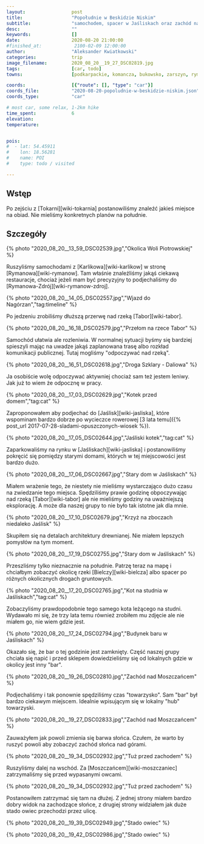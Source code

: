 ```yaml
---
layout:                 post
title:                  "Popołudnie w Beskidzie Niskim"
subtitle:               "samochodem, spacer w Jaśliskach oraz zachód nad Moszczańcem"
desc:                   ""
keywords:               []
date:                   2020-08-20 21:00:00
#finished_at:            2100-02-09 12:00:00
author:                 "Aleksander Kwiatkowski"
categories:             trip
image_filename:         2020_08_20__19_27_DSC02819.jpg
tags:                   [car, todo]
towns:                  [podkarpackie, komancza, bukowsko, zarszyn, rymanow, jasliska]

coords:                 [{"route": [], "type": "car"}]
coords_file:            "2020-08-20-popoludnie-w-beskidzie-niskim.json"
coords_type:            "car"

# most car, some relax, 1-2km hike
time_spent:             6
elevation:              
temperature:            


pois:
#  - lat: 54.45911
#    lon: 18.56281
#    name: POI
#    type: todo / visited

---
```



## Wstęp

Po zejściu z [Tokarni][wiki-tokarnia] postanowiliśmy znaleźć jakieś miejsce
na obiad. Nie mieliśmy konkretnych planów na południe.

## Szczegóły

{% photo "2020_08_20__13_59_DSC02539.jpg","Okolica Woli Piotrowskiej" %}

Ruszyliśmy samochodami z [Karlikowa][wiki-karlikow] w stronę [Rymanowa][wiki-rymanow].
Tam właśnie znaleźliśmy jakąś ciekawą restauracje, chociaż jeżeli mam być
precyzyjny to podjechaliśmy do [Rymanowa-Zdrój][wiki-rymanow-zdroj].

{% photo "2020_08_20__14_05_DSC02557.jpg","Wjazd do Nagórzan","tag:timeline" %}

Po jedzeniu zrobiliśmy dłuższą przerwę nad rzeką [Tabor][wiki-tabor].

{% photo "2020_08_20__16_18_DSC02579.jpg","Przełom na rzece Tabor" %}

Samochód ułatwia ale rozleniwia. W normalnej sytuacji byśmy się
bardziej spieszyli mając na uwadze jakąś zaplanowana trasę albo rozkład
komunikacji publicznej. Tutaj mogliśmy "odpoczywać nad rzeką".

{% photo "2020_08_20__16_51_DSC02618.jpg","Droga Szklary - Daliowa" %}

Ja osobiście wolę odpoczywać aktywniej chociaż sam też jestem leniwy.
Jak już to wiem że odpocznę w pracy.

{% photo "2020_08_20__17_03_DSC02629.jpg","Kotek przed domem","tag:cat" %}

Zaproponowałem aby podjechać do [Jaślisk][wiki-jasliska], które wspominam
bardzo dobrze po wycieczce rowerowej
[3 lata temu]({% post_url 2017-07-28-sladami-opuszczonych-wiosek %}).

{% photo "2020_08_20__17_05_DSC02644.jpg","Jaśliski kotek","tag:cat" %}

Zaparkowaliśmy na rynku w [Jaśliskach][wiki-jasliska] i postanowiliśmy
pokręcić się pomiędzy starymi domami, których w tej miejscowości
jest bardzo dużo.

{% photo "2020_08_20__17_06_DSC02667.jpg","Stary dom w Jaśliskach" %}

Miałem wrażenie tego, że niestety nie mieliśmy wystarczająco dużo czasu na zwiedzanie
tego miejsca. Spędziliśmy prawie godzinę obpoczywając nad
rzeką [Tabor][wiki-tabor] ale nie mieliśmy godziny na uważniejszą
eksplorację. A może dla naszej grupy to nie było tak istotne jak dla mnie.

{% photo "2020_08_20__17_10_DSC02679.jpg","Krzyż na zboczach niedaleko Jaślisk" %}

Skupiłem się na detalach architektury drewnianej. Nie miałem lepszych
pomysłów na tym moment.

{% photo "2020_08_20__17_19_DSC02755.jpg","Stary dom w Jaśliskach" %}

Przeszliśmy tylko nieznacznie na południe. Patrzę teraz na mapę i chciałbym
zobaczyć okolicę rzeki [Bielczy][wiki-bielcza] albo spacer po różnych okolicznych
drogach gruntowych.

{% photo "2020_08_20__17_20_DSC02765.jpg","Kot na studnia w Jaśliskach","tag:cat" %}

Zobaczyliśmy prawdopodobnie tego samego kota leżącego na studni. Wydawało mi się,
że trzy lata temu również zrobiłem mu zdjęcie ale nie miałem go, nie wiem gdzie jest.

{% photo "2020_08_20__17_24_DSC02794.jpg","Budynek baru w Jaśliskach" %}

Okazało się, że bar o tej godzinie jest zamknięty. Część naszej grupy chciała się
napić i przed sklepem dowiedzieliśmy się od lokalnych gdzie w okolicy jest
inny "bar".

{% photo "2020_08_20__19_26_DSC02810.jpg","Zachód nad Moszczańcem" %}

Podjechaliśmy i tak ponownie spędziliśmy czas "towarzysko". Sam "bar" był
bardzo ciekawym miejscem. Idealnie wpisującym się w lokalny "hub" towarzyski.

{% photo "2020_08_20__19_27_DSC02833.jpg","Zachód nad Moszczańcem" %}

Zauważyłem jak powoli zmienia się barwa słońca. Czułem, że warto by ruszyć powoli
aby zobaczyć zachód słońca nad górami.

{% photo "2020_08_20__19_34_DSC02932.jpg","Tuż przed zachodem" %}

Ruszyliśmy dalej na wschód. Za [Moszczańcem][wiki-moszczaniec] zatrzymaliśmy się
przed wypasanymi owcami.

{% photo "2020_08_20__19_34_DSC02932.jpg","Tuż przed zachodem" %}

Postanowiłem zatrzymać się tam na dłużej. Z jednej strony miałem bardzo dobry
widok na zachodzące słońce, z drugiej strony widziałem jak duże stado
owiec przechodzi przez ulicę.

{% photo "2020_08_20__19_39_DSC02949.jpg","Stado owiec" %}

{% photo "2020_08_20__19_42_DSC02986.jpg","Stado owiec" %}
